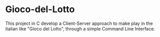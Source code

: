 # Gioco-del-Lotto
This project in C develop a Client-Server approach to make play in the italian like "Gioco del Lotto", through a simple Command Line Interface.
